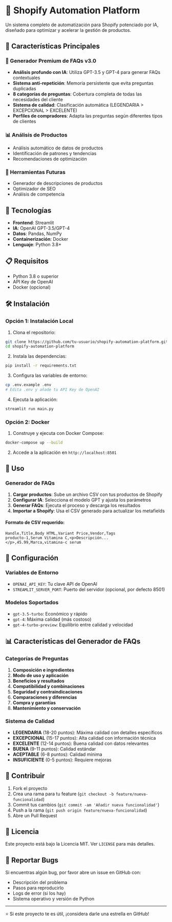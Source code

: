 # 🛒 Shopify Automation Platform

Un sistema completo de automatización para Shopify potenciado por IA, diseñado para optimizar y acelerar la gestión de productos.

## 🌟 Características Principales

### 🤖 Generador Premium de FAQs v3.0
- **Análisis profundo con IA**: Utiliza GPT-3.5 y GPT-4 para generar FAQs contextuales
- **Sistema anti-repetición**: Memoria persistente que evita preguntas duplicadas
- **8 categorías de preguntas**: Cobertura completa de todas las necesidades del cliente
- **Sistema de calidad**: Clasificación automática (LEGENDARIA > EXCEPCIONAL > EXCELENTE)
- **Perfiles de compradores**: Adapta las preguntas según diferentes tipos de clientes

### 📊 Análisis de Productos
- Análisis automático de datos de productos
- Identificación de patrones y tendencias
- Recomendaciones de optimización

### 🔮 Herramientas Futuras
- Generador de descripciones de productos
- Optimizador de SEO
- Análisis de competencia

## 🚀 Tecnologías

- **Frontend**: Streamlit
- **IA**: OpenAI GPT-3.5/GPT-4
- **Datos**: Pandas, NumPy
- **Containerización**: Docker
- **Lenguaje**: Python 3.8+

## 📋 Requisitos

- Python 3.8 o superior
- API Key de OpenAI
- Docker (opcional)

## 🛠️ Instalación

### Opción 1: Instalación Local

1. Clona el repositorio:
```bash
git clone https://github.com/tu-usuario/shopify-automation-platform.git
cd shopify-automation-platform
```

2. Instala las dependencias:
```bash
pip install -r requirements.txt
```

3. Configura las variables de entorno:
```bash
cp .env.example .env
# Edita .env y añade tu API Key de OpenAI
```

4. Ejecuta la aplicación:
```bash
streamlit run main.py
```

### Opción 2: Docker

1. Construye y ejecuta con Docker Compose:
```bash
docker-compose up --build
```

2. Accede a la aplicación en `http://localhost:8501`

## 📖 Uso

### Generador de FAQs

1. **Cargar productos**: Sube un archivo CSV con tus productos de Shopify
2. **Configurar IA**: Selecciona el modelo GPT y ajusta los parámetros
3. **Generar FAQs**: Ejecuta el proceso y descarga los resultados
4. **Importar a Shopify**: Usa el CSV generado para actualizar los metafields

#### Formato de CSV requerido:
```csv
Handle,Title,Body HTML,Variant Price,Vendor,Tags
producto-1,Serum Vitamina C,<p>Descripción...</p>,45.99,Marca,vitamina-c serum
```

## 🔧 Configuración

### Variables de Entorno
- `OPENAI_API_KEY`: Tu clave API de OpenAI
- `STREAMLIT_SERVER_PORT`: Puerto del servidor (opcional, por defecto 8501)

### Modelos Soportados
- `gpt-3.5-turbo`: Económico y rápido
- `gpt-4`: Máxima calidad (más costoso)
- `gpt-4-turbo-preview`: Equilibrio entre calidad y velocidad

## 📊 Características del Generador de FAQs

### Categorías de Preguntas
1. **Composición e ingredientes**
2. **Modo de uso y aplicación**
3. **Beneficios y resultados**
4. **Compatibilidad y combinaciones**
5. **Seguridad y contraindicaciones**
6. **Comparaciones y diferencias**
7. **Compra y garantías**
8. **Mantenimiento y conservación**

### Sistema de Calidad
- **LEGENDARIA** (18-20 puntos): Máxima calidad con detalles específicos
- **EXCEPCIONAL** (15-17 puntos): Alta calidad con información técnica
- **EXCELENTE** (12-14 puntos): Buena calidad con datos relevantes
- **BUENA** (9-11 puntos): Calidad estándar
- **ACEPTABLE** (6-8 puntos): Calidad mínima
- **INSUFICIENTE** (0-5 puntos): Requiere mejoras

## 🤝 Contribuir

1. Fork el proyecto
2. Crea una rama para tu feature (`git checkout -b feature/nueva-funcionalidad`)
3. Commit tus cambios (`git commit -am 'Añadir nueva funcionalidad'`)
4. Push a la rama (`git push origin feature/nueva-funcionalidad`)
5. Abre un Pull Request

## 📝 Licencia

Este proyecto está bajo la Licencia MIT. Ver `LICENSE` para más detalles.

## 🐛 Reportar Bugs

Si encuentras algún bug, por favor abre un issue en GitHub con:
- Descripción del problema
- Pasos para reproducirlo
- Logs de error (si los hay)
- Sistema operativo y versión de Python

---

⭐ Si este proyecto te es útil, ¡considera darle una estrella en GitHub!